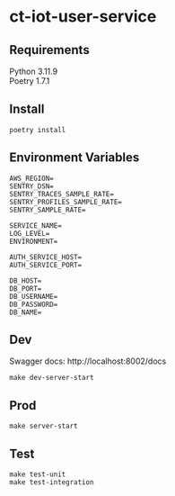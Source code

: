 # ct-iot-user-service

## Requirements
Python 3.11.9  
Poetry 1.7.1

## Install
```
poetry install
```

## Environment Variables
```
AWS_REGION=
SENTRY_DSN=
SENTRY_TRACES_SAMPLE_RATE=
SENTRY_PROFILES_SAMPLE_RATE=
SENTRY_SAMPLE_RATE=

SERVICE_NAME=
LOG_LEVEL=
ENVIRONMENT=

AUTH_SERVICE_HOST=
AUTH_SERVICE_PORT=

DB_HOST=
DB_PORT=
DB_USERNAME=
DB_PASSWORD=
DB_NAME=
```

## Dev
Swagger docs: http://localhost:8002/docs
```
make dev-server-start
```

## Prod
```
make server-start
```

## Test
```
make test-unit
make test-integration
```
